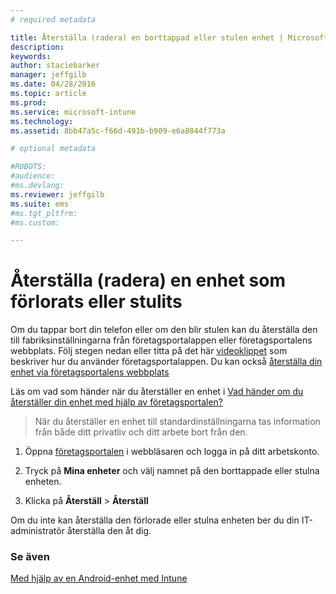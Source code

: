 ```yaml
---
# required metadata

title: Återställa (radera) en borttappad eller stulen enhet | Microsoft Intune
description:
keywords:
author: staciebarker
manager: jeffgilb
ms.date: 04/28/2016
ms.topic: article
ms.prod:
ms.service: microsoft-intune
ms.technology:
ms.assetid: 8bb47a5c-f66d-491b-b909-e6a8844f773a

# optional metadata

#ROBOTS:
#audience:
#ms.devlang:
ms.reviewer: jeffgilb
ms.suite: ems
#ms.tgt_pltfrm:
#ms.custom:

---
```



# Återställa (radera) en enhet som förlorats eller stulits

Om du tappar bort din telefon eller om den blir stulen kan du återställa den till fabriksinställningarna från företagsportalappen eller företagsportalens webbplats. Följ stegen nedan eller titta på det här [videoklippet](http://aka.ms/ly1x17) som beskriver hur du använder företagsportalappen. Du kan också [återställa din enhet via företagsportalens webbplats](reset-your-device-cpwebsite.md)

Läs om vad som händer när du återställer en enhet i [Vad händer om du återställer din enhet med hjälp av företagsportalen?](what-happens-if-you-reset-your-device-using-the-company-portal-android.md)

> När du återställer en enhet till standardinställningarna tas information från både ditt privatliv och ditt arbete bort från den.

1.  Öppna [företagsportalen](http://portal.manage.microsoft.com) i webbläsaren och logga in på ditt arbetskonto.

2.  Tryck på **Mina enheter** och välj namnet på den borttappade eller stulna enheten.

3.  Klicka på **Återställ** &gt; **Återställ**

Om du inte kan återställa den förlorade eller stulna enheten ber du din IT-administratör återställa den åt dig.

### Se även
[Med hjälp av en Android-enhet med Intune](using-your-android-device-with-intune.md)



<!--HONumber=May16_HO2-->


